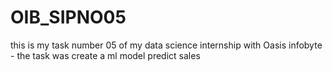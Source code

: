 # OIB_SIPNO05
this is my task number 05 of my data science internship with Oasis infobyte - the task was create a ml model predict sales 
